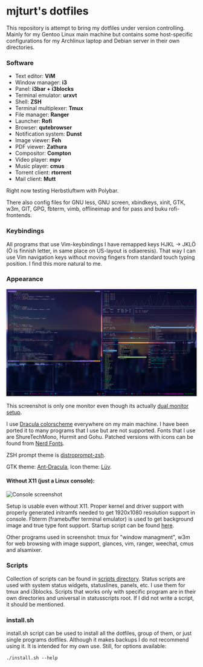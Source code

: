 # mjturt's dotfiles

This repository is attempt to bring my dotfiles under version controlling. Mainly for my Gentoo Linux main machine but contains some host-specific configurations for my Archlinux laptop and Debian server in their own directories.

### Software

+ Text editor:          **ViM**
+ Window manager:       **i3**
+ Panel:                **i3bar + i3blocks**
+ Terminal emulator:    **urxvt**
+ Shell:                **ZSH**
+ Terminal multiplexer: **Tmux**
+ File manager:         **Ranger**
+ Launcher:             **Rofi**
+ Browser:              **qutebrowser**
+ Notification system:  **Dunst**
+ Image viewer:         **Feh**
+ PDF viewer:           **Zathura**
+ Compositor:           **Compton**
+ Video player:         **mpv**
+ Music player:         **cmus**
+ Torrent client:       **rtorrent**
+ Mail client:          **Mutt**

Right now testing Herbstluftwm with Polybar.

There also config files for GNU less, GNU screen, xbindkeys, xinit, GTK, w3m, GIT, GPG, fbterm, vimb, offlineimap and for pass and buku rofi-frontends.

### Keybindings

All programs that use Vim-keybindings I have remapped keys HJKL -> JKLÖ (Ö is finnish letter, in same place on US-layout is odiaeresis). That way I can use Vim navigation keys without moving fingers from standard touch typing position. I find this more natural to me.

### Appearance
![Screenshot](screenshots/screenshot.png?raw=true)

This screenshot is only one monitor even though its actually [dual monitor setup](screenshots/multimonitor.png?raw=true).

I use [Dracula colorscheme](https://github.com/dracula/dracula-theme) everywhere on my main machine. I have been ported it to many programs that I use but are not supported.
Fonts that I use are ShureTechMono, Hurmit and Gohu. Patched versions with icons can be found from [Nerd Fonts](https://github.com/ryanoasis/nerd-fonts).

ZSH prompt theme is [distroprompt-zsh](https://github.com/mjturt/distroprompt-zsh).

GTK theme: [Ant-Dracula](https://github.com/EliverLara/Ant-Dracula), Icon theme: [Lüv](https://github.com/Nitrux/luv-icon-theme).

#### Without X11 (just a Linux console):
![Console screenshot](screenshots/console.png?raw=true)

Setup is usable even without X11. Proper kernel and driver support with properly generated initramfs needed to get 1920x1080 resolution support in console. Fbterm (framebuffer terminal emulator) is used to get background image and true type font support. Startup script can be found [here](scripts/bin/fb).

Other programs used in screenshot: tmux for "window managment", w3m for web browsing with image support, glances, vim, ranger, weechat, cmus and alsamixer.


### Scripts

Collection of scripts can be found in [scripts directory](scripts). Status scripts are used with system status widgets, statuslines, panels,  etc. I use them for tmux and i3blocks. Scripts that works only with specific program are in their own directories and universal in statusscripts root. If I did not write a script, it should be mentioned.

### install.sh

install.sh script can be used to install all the dotfiles, group of them, or just single programs dotfiles. Although it makes backups I do not recommend using it. It is intended for my own use. Still, for options available:
```
./install.sh --help
```
